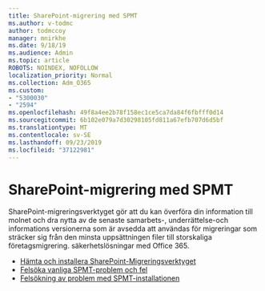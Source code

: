 ```yaml
---
title: SharePoint-migrering med SPMT
ms.author: v-todmc
author: todmccoy
manager: mnirkhe
ms.date: 9/18/19
ms.audience: Admin
ms.topic: article
ROBOTS: NOINDEX, NOFOLLOW
localization_priority: Normal
ms.collection: Adm_O365
ms.custom:
- "5300030"
- "2594"
ms.openlocfilehash: 49f8a4ee2b78f158ec1ce5ca7da84f6fbfff0d14
ms.sourcegitcommit: 6b102e079a7d30298105fd811a67efb707d6d5bf
ms.translationtype: MT
ms.contentlocale: sv-SE
ms.lasthandoff: 09/23/2019
ms.locfileid: "37122981"
---
```

# <a name="sharepoint-migration-with-spmt"></a>SharePoint-migrering med SPMT

SharePoint-migreringsverktyget gör att du kan överföra din information till molnet och dra nytta av de senaste samarbets-, underrättelse-och informations versionerna som är avsedda att användas för migreringar som sträcker sig från den minsta uppsättningen filer till storskaliga företagsmigrering. säkerhetslösningar med Office 365.

- [Hämta och installera SharePoint-Migreringsverktyget](https://docs.microsoft.com/sharepointmigration/introducing-the-sharepoint-migration-tool)
- [Felsöka vanliga SPMT-problem och fel](https://docs.microsoft.com/sharepointmigration/troubleshooting-common-spmt-issues)
- [Felsökning av problem med SPMT-installationen](https://docs.microsoft.com/sharepointmigration/spmt-install-issues#troubleshooting-spmt-installation-issues)
